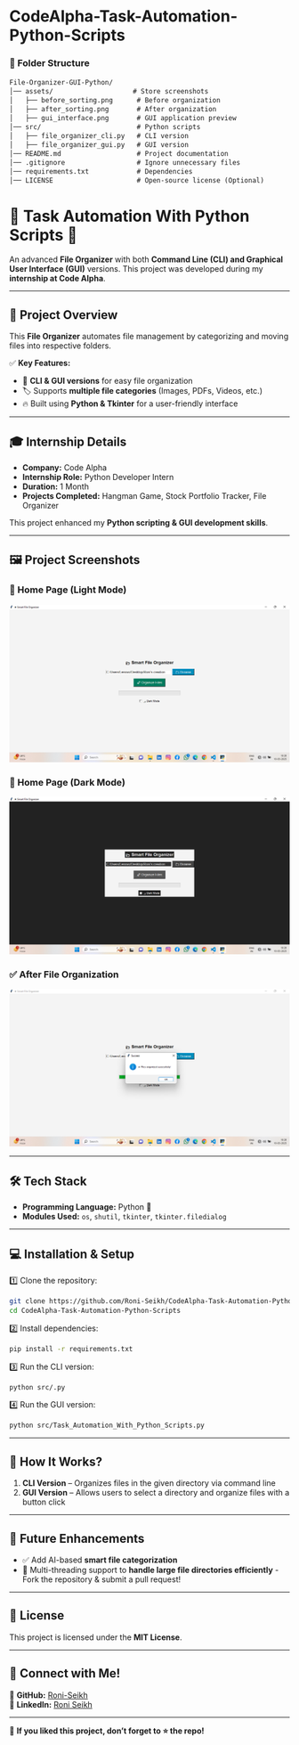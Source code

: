 # CodeAlpha-Task-Automation-Python-Scripts 

### **📂 Folder Structure**  
```
File-Organizer-GUI-Python/
│── assets/                    # Store screenshots  
│   ├── before_sorting.png      # Before organization  
│   ├── after_sorting.png       # After organization  
│   ├── gui_interface.png       # GUI application preview  
│── src/                        # Python scripts  
│   ├── file_organizer_cli.py   # CLI version  
│   ├── file_organizer_gui.py   # GUI version  
│── README.md                   # Project documentation  
│── .gitignore                  # Ignore unnecessary files  
│── requirements.txt            # Dependencies  
│── LICENSE                     # Open-source license (Optional)  
```

# 📂 Task Automation With Python Scripts 🚀  

An advanced **File Organizer** with both **Command Line (CLI) and Graphical User Interface (GUI)** versions. This project was developed during my **internship at Code Alpha**.  

---

## 🚀 Project Overview  
This **File Organizer** automates file management by categorizing and moving files into respective folders.  

✅ **Key Features:**  
- 📂 **CLI & GUI versions** for easy file organization  
- 🏷️ Supports **multiple file categories** (Images, PDFs, Videos, etc.)  
- 🔥 Built using **Python & Tkinter** for a user-friendly interface  

---

## 🎓 **Internship Details**  
- **Company:** Code Alpha  
- **Internship Role:** Python Developer Intern  
- **Duration:** 1 Month 
- **Projects Completed:** Hangman Game, Stock Portfolio Tracker, File Organizer  

This project enhanced my **Python scripting & GUI development skills**.  

---

 ## 🖼️ Project Screenshots  

### 📌 Home Page (Light Mode)  
![Home Page Light Mode](https://github.com/Roni-Seikh/CodeAlpha-Task-Automation-Python-Scripts/blob/main/Assets/Home%20Page%20Light%20Mode.png)  

### 🌙 Home Page (Dark Mode)  
![Home Page Dark Mode](https://github.com/Roni-Seikh/CodeAlpha-Task-Automation-Python-Scripts/blob/main/Assets/Home%20Page%20Dark%20Mode.png)  

### ✅ After File Organization  
![File Organized](https://github.com/Roni-Seikh/CodeAlpha-Task-Automation-Python-Scripts/blob/main/Assets/File%20Organized.png)  

---

## 🛠️ **Tech Stack**  
- **Programming Language:** Python 🐍  
- **Modules Used:** `os`, `shutil`, `tkinter`, `tkinter.filedialog`  

---

## 💻 **Installation & Setup**  
1️⃣ Clone the repository:  
   ```bash
   git clone https://github.com/Roni-Seikh/CodeAlpha-Task-Automation-Python-Scripts.git
   cd CodeAlpha-Task-Automation-Python-Scripts
   ```  
2️⃣ Install dependencies:  
   ```bash
   pip install -r requirements.txt
   ```  
3️⃣ Run the CLI version:  
   ```bash
   python src/.py
   ```  
4️⃣ Run the GUI version:  
   ```bash
   python src/Task_Automation_With_Python_Scripts.py
   ```  

---

## 🎯 **How It Works?**  
1. **CLI Version** – Organizes files in the given directory via command line  
2. **GUI Version** – Allows users to select a directory and organize files with a button click  

---

## 🚀 **Future Enhancements**  
- ✅ Add AI-based **smart file categorization**  
- 🌟 Multi-threading support to **handle large file directories efficiently**
-Fork the repository & submit a pull request!  

---

## 📜 **License**  
This project is licensed under the **MIT License**.  

---

## 🔗 **Connect with Me!**  
🔹 **GitHub:** [Roni-Seikh](https://github.com/Roni-Seikh)  
🔹 **LinkedIn:** [Roni Seikh](https://in.linkedin.com/in/roniseikh)  

---

📌 **If you liked this project, don’t forget to ⭐ the repo!**  
